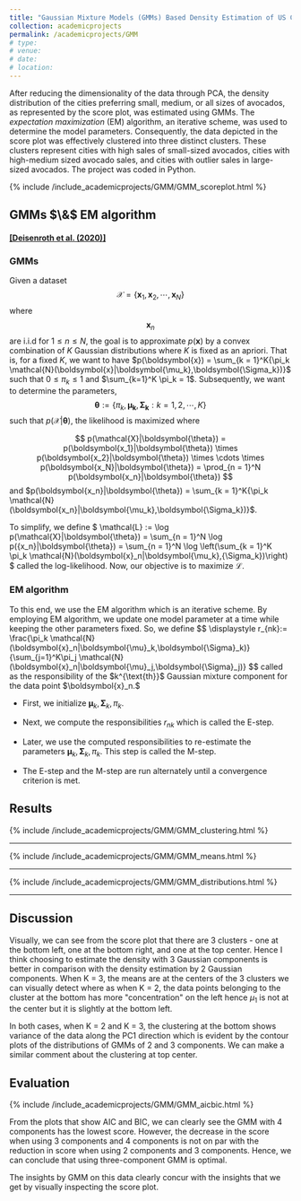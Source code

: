 ```yaml
---
title: "Gaussian Mixture Models (GMMs) Based Density Estimation of US Cities Preferring One Size of Avocados"
collection: academicprojects
permalink: /academicprojects/GMM
# type: 
# venue: 
# date: 
# location: 
---
```

After reducing the dimensionality of the data through PCA, the density distribution of the cities preferring small, medium, or all sizes of avocados, as represented by the score plot, was estimated using GMMs. The _expectation maximization_ (EM) algorithm, an iterative scheme, was used to determine the model parameters. Consequently, the data depicted in the score plot was effectively clustered into three distinct clusters. These clusters represent cities with high sales of small-sized avocados, cities with high-medium sized avocado sales, and cities with outlier sales in large-sized avocados. The project was coded in Python.

{% include /include_academicprojects/GMM/GMM_scoreplot.html %}

<h2> GMMs $\&$ EM algorithm </h2>
<h4><a href="https://mml-book.github.io/">[Deisenroth et al. (2020)]</a></h4>
<h3> GMMs </h3>

Given a dataset 
$$
\mathcal{X} =\{\boldsymbol{x}_1,\boldsymbol{x}_2,\cdots,\boldsymbol{x}_N\}
$$ 
where $$\boldsymbol{x}_n$$ are i.i.d for $1 \leq n \leq N$, the goal is to approximate $p(\boldsymbol{x})$ by a convex combination of $K$ Gaussian distributions where $K$ is fixed as an apriori. That is, for a fixed $K$, we want to have $p(\boldsymbol{x}) = \sum_{k = 1}^K{\pi_k \mathcal{N}(\boldsymbol{x}|\boldsymbol{\mu_k},\boldsymbol{\Sigma_k})}$ such that $0 \leq \pi_k \leq 1$ and $\sum_{k=1}^K \pi_k = 1$. Subsequently, we want to determine the parameters, 
$$
\boldsymbol{\theta}:= \{\pi_k,\boldsymbol{\mu_k},\boldsymbol{\Sigma_k}: k = 1,2,\cdots,K \}
$$ 
such that $p(\mathcal{X}|\boldsymbol{\theta})$, the likelihood is maximized where

$$
p(\mathcal{X}|\boldsymbol{\theta}) = p(\boldsymbol{x_1}|\boldsymbol{\theta}) \times p(\boldsymbol{x_2}|\boldsymbol{\theta}) \times \cdots \times p(\boldsymbol{x_N}|\boldsymbol{\theta}) = \prod_{n = 1}^N p(\boldsymbol{x_n}|\boldsymbol{\theta})
$$
and $p(\boldsymbol{x_n}|\boldsymbol{\theta}) = \sum_{k = 1}^K{\pi_k \mathcal{N}(\boldsymbol{x_n}|\boldsymbol{\mu_k},\boldsymbol{\Sigma_k})}$. 

To simplify, we define 
$
\mathcal{L} := \log p(\mathcal{X}|\boldsymbol{\theta}) = \sum_{n = 1}^N \log p(\{x_n}|\boldsymbol{\theta}) 
=  \sum_{n = 1}^N \log \left(\sum_{k = 1}^K \pi_k \mathcal{N}(\boldsymbol{x}_n|\boldsymbol{\mu_k},\{\Sigma_k})\right)
$
called the log-likelihood. Now, our objective is to maximize $\mathcal{L}$. 

<h3> EM algorithm </h3>
To this end, we use the EM algorithm which is an iterative scheme. By employing EM algorithm, we update one model parameter at a time while keeping the other parameters fixed. So, we define  
$$
\displaystyle r_{nk}:= \frac{\pi_k \mathcal{N}(\boldsymbol{x}_n|\boldsymbol{\mu}_k,\boldsymbol{\Sigma}_k)}{\sum_{j=1}^K\pi_j \mathcal{N}(\boldsymbol{x}_n|\boldsymbol{\mu}_j,\boldsymbol{\Sigma}_j)}
$$ 
called as the responsibility of the $k^{\text{th}}$ Gaussian mixture component for the data point 
$\boldsymbol{x}_n.$ 

* First, we initialize $\boldsymbol{\mu}_k, \boldsymbol{\Sigma}_k, \pi_k$. 

* Next, we compute the responsibilities $r_{nk}$ which is called the E-step. 

* Later, we use the computed responsibilities to re-estimate the parameters  $\boldsymbol{\mu}_k, \boldsymbol{\Sigma}_k, \pi_k$. This step is called the M-step. 

* The E-step and the M-step are run alternately until a convergence criterion is met.

<h2> Results </h2>

{% include /include_academicprojects/GMM/GMM_clustering.html %}
<hr>
{% include /include_academicprojects/GMM/GMM_means.html %}
<hr>
{% include /include_academicprojects/GMM/GMM_distributions.html %}
<hr>

<h2> Discussion </h2>

Visually, we can see from the score plot that there are 3 clusters - one at the bottom left, one at the bottom right, and one at the top center. Hence I think choosing to estimate the density with 3 Gaussian components is better in comparison with the density estimation by 2 Gaussian components. When K = 3, the means are at the centers of the 3 clusters we can visually detect where as when K = 2, the data points belonging to the cluster at the bottom has more "concentration" on the left hence $\mu_1$ is not at the center but it is slightly at the bottom left.

In both cases, when K = 2 and K = 3, the clustering at the bottom shows variance of the data along the PC1 direction which is evident by the contour plots of the distributions of GMMs of 2 and 3 components. We can make a similar comment about the clustering at top center.

<h2> Evaluation </h2>

{% include /include_academicprojects/GMM/GMM_aicbic.html %}

From the plots that show AIC and BIC, we can clearly see the GMM with 4 components has the lowest score. However, the decrease in the score when using 3 components and 4 components is not on par with the reduction in score when using 2 components and 3 components. Hence, we can conclude that using three-component GMM is optimal.

The insights by GMM on this data clearly concur with the insights that we get by visually inspecting the score plot.
